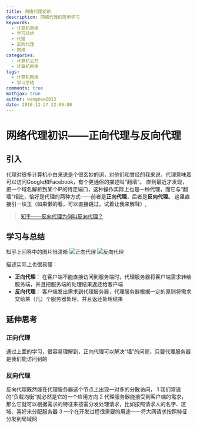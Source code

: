 ```yaml
---
title: 网络代理初识
description: 网络代理的简单学习
keywords:
  - 计算机网络
  - 学习总结
  - 代理
  - 反向代理
  - 网络
categories:
  - 计算机公共
  - 计算机网络
tags:
  - 计算机网络
  - 学习总结
comments: true
mathjax: true
author: wangnew2013
date: 2016-12-27 22:09:00
---
```

# 网络代理初识——正向代理与反向代理

## 引入

代理对很多计算机小白来说是个很玄妙的词，对他们和曾经的我来说，代理意味着可以访问Google和Facebook，有个更通俗的描述叫“翻墙”。
直到最近才发现，把一个域名解析到某个IP的特定端口，这种操作实际上也是一种代理，而它与“翻墙”相比，恰好是代理的两种方式——前者是**正向代理**，后者是**反向代理**。
这里直接引一块玉（如果懒的看，可以直接跳过，试着让我来解释）,
> [知乎——反向代理为何叫反向代理？](https://www.zhihu.com/question/24723688 '知乎——反向代理为何叫反向代理？')

## 学习与总结

知乎上回答中的图片很清晰
![正向代理](http://7xumuq.com1.z0.glb.clouddn.com/18-6-28/48791755.jpg)
![反向代理](http://7xumuq.com1.z0.glb.clouddn.com/18-6-28/15549619.jpg)

描述实际上也很易懂：
* **正向代理**： 在客户端不能直接访问到服务端时，代理服务器将客户端需求转给服务端，并且把服务端的处理结果返还给客户端
* **反向代理**： 客户端发出需求到代理服务器，代理服务器根据一定的原则将需求交给某（几）个服务器处理，并且返还处理结果

## 延伸思考

### 正向代理

通过上面的学习，很容易理解到，正向代理可以解决“墙”的问题，只要代理服务器是我们能访问到的

### 反向代理

反向代理既然能在代理服务器这个节点上出现一对多的分散访问，
1 我们常说的“负载均衡”就必然是它的一个应用方向
2 代理服务器能接受到客户端的需求，那么它就可以根据需求的特征来按需分发处理请求，比如按照请求人的名字、区域、喜好来分配服务器
3 一个在开发过程很需要的用途——将大网请求按照特征分发到局域网